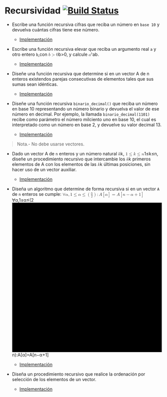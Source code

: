 <!DOCTYPE html>
<html>

<head>
  <meta charset="utf-8">
  <meta name="viewport" content="width=device-width, initial-scale=1.0">
  <title>README.md</title>
  <link rel="stylesheet" href="https://stackedit.io/style.css" />
</head>

<body class="stackedit">
  <div class="stackedit__html"><h1 id="recursividad-">Recursividad <a href="https://travis-ci.com/KROSF/Recursividad"><img src="https://travis-ci.com/KROSF/Recursividad.svg?branch=master" alt="Build Status"></a></h1>
<ul>
<li>
<p>Escribe una función recursiva cifras que reciba un número en <code>base 10</code> y devuelva cuántas cifras tiene ese número.</p>
<ul>
<li><a href="./src/binariodecimal.c">Implementación</a></li>
</ul>
</li>
<li>
<p>Escribe una función recursiva elevar que reciba un argumento real <code>a</code> y otro entero <code>b</code>,con <span class="katex--inline"><span class="katex"><span class="katex-mathml"><math><semantics><mrow><mi>b</mi><mo>&gt;</mo><mn>0</mn></mrow><annotation encoding="application/x-tex">b &gt; 0</annotation></semantics></math></span><span class="katex-html" aria-hidden="true"><span class="strut" style="height: 0.69444em;"></span><span class="strut bottom" style="height: 0.73354em; vertical-align: -0.0391em;"></span><span class="base"><span class="mord mathit">b</span><span class="mrel">&gt;</span><span class="mord mathrm">0</span></span></span></span></span>, y calcule <span class="katex--inline"><span class="katex"><span class="katex-mathml"><math><semantics><mrow><msup><mi>a</mi><mi>b</mi></msup></mrow><annotation encoding="application/x-tex">a^b</annotation></semantics></math></span><span class="katex-html" aria-hidden="true"><span class="strut" style="height: 0.849108em;"></span><span class="strut bottom" style="height: 0.849108em; vertical-align: 0em;"></span><span class="base"><span class="mord"><span class="mord mathit">a</span><span class="msupsub"><span class="vlist-t"><span class="vlist-r"><span class="vlist" style="height: 0.849108em;"><span class="" style="top: -3.063em; margin-right: 0.05em;"><span class="pstrut" style="height: 2.7em;"></span><span class="sizing reset-size6 size3 mtight"><span class="mord mathit mtight">b</span></span></span></span></span></span></span></span></span></span></span></span>.</p>
<ul>
<li><a href="./src/potencia.c">Implementación</a></li>
</ul>
</li>
<li>
<p>Diseñe una función recursiva que determine si en un vector A de n enteros existendos parejas consecutivas de elementos tales que sus sumas sean idénticas.</p>
<ul>
<li><a href="./src/parejasvector.c">Implementación</a></li>
</ul>
</li>
<li>
<p>Diseñe una función recursiva <code>binario_decimal()</code> que reciba un número en base 10 representando un número binario y devuelva el valor de ese número en decimal. Por ejemplo, la llamada <code>binario_decimal(1101)</code> recibe como parámetro el número milciento uno en base 10, el cual es interpretado como un número en base 2, y devuelve su valor decimal 13.</p>
<ul>
<li><a href="./src/binariodecimal.c">Implementación</a></li>
</ul>
</li>
</ul>
<blockquote>
<p>Nota.- No debe usarse vectores.</p>
</blockquote>
<ul>
<li>
<p>Dado un vector A de <code>n</code> enteros y un número natural <span class="katex--inline"><span class="katex"><span class="katex-mathml"><math><semantics><mrow><mi>k</mi></mrow><annotation encoding="application/x-tex">k</annotation></semantics></math></span><span class="katex-html" aria-hidden="true"><span class="strut" style="height: 0.69444em;"></span><span class="strut bottom" style="height: 0.69444em; vertical-align: 0em;"></span><span class="base"><span style="margin-right: 0.03148em;" class="mord mathit">k</span></span></span></span></span>, <span class="katex--inline"><span class="katex"><span class="katex-mathml"><math><semantics><mrow><mn>1</mn><mo>≤</mo><mi>k</mi><mo>≤</mo><mi>n</mi></mrow><annotation encoding="application/x-tex">1 ≤ k ≤ n</annotation></semantics></math></span><span class="katex-html" aria-hidden="true"><span class="strut" style="height: 0.69444em;"></span><span class="strut bottom" style="height: 0.83041em; vertical-align: -0.13597em;"></span><span class="base"><span class="mord mathrm">1</span><span class="mrel">≤</span><span style="margin-right: 0.03148em;" class="mord mathit">k</span><span class="mrel">≤</span><span class="mord mathit">n</span></span></span></span></span>, diseñe un procedimiento recursivo que intercambie los <span class="katex--inline"><span class="katex"><span class="katex-mathml"><math><semantics><mrow><mi>k</mi></mrow><annotation encoding="application/x-tex">k</annotation></semantics></math></span><span class="katex-html" aria-hidden="true"><span class="strut" style="height: 0.69444em;"></span><span class="strut bottom" style="height: 0.69444em; vertical-align: 0em;"></span><span class="base"><span style="margin-right: 0.03148em;" class="mord mathit">k</span></span></span></span></span> primeros elementos de A con los elementos de las <span class="katex--inline"><span class="katex"><span class="katex-mathml"><math><semantics><mrow><mi>k</mi></mrow><annotation encoding="application/x-tex">k</annotation></semantics></math></span><span class="katex-html" aria-hidden="true"><span class="strut" style="height: 0.69444em;"></span><span class="strut bottom" style="height: 0.69444em; vertical-align: 0em;"></span><span class="base"><span style="margin-right: 0.03148em;" class="mord mathit">k</span></span></span></span></span> últimas posiciones, sin hacer uso de un vector auxiliar.</p>
<ul>
<li><a href="./src/intercambiar.c">Implementación</a></li>
</ul>
</li>
<li>
<p>Diseña un algoritmo que determine de forma recursiva si en un vector <code>A</code> de <code>n</code> enteros se cumple: <span class="katex--inline"><span class="katex"><span class="katex-mathml"><math><semantics><mrow><mi mathvariant="normal">∀</mi><mi>α</mi><mo separator="true">,</mo><mn>1</mn><mo>≤</mo><mi>α</mi><mo>≤</mo><mo>(</mo><mfrac><mrow><mi>n</mi></mrow><mrow><mn>2</mn></mrow></mfrac><mo>)</mo><mo>:</mo><mi>A</mi><mo>[</mo><mi>α</mi><mo>]</mo><mo>=</mo><mi>A</mi><mo>[</mo><mi>n</mi><mo>−</mo><mi>α</mi><mo>+</mo><mn>1</mn><mo>]</mo></mrow><annotation encoding="application/x-tex">\forall α, 1 \leq α \leq (\frac{n}{2}) : A[α] = A[ n - α + 1]</annotation></semantics></math></span><span class="katex-html" aria-hidden="true"><span class="strut" style="height: 0.75em;"></span><span class="strut bottom" style="height: 1.095em; vertical-align: -0.345em;"></span><span class="base"><span class="mord mathrm">∀</span><span style="margin-right: 0.0037em;" class="mord mathit">α</span><span class="mpunct">,</span><span class="mord mathrm">1</span><span class="mrel">≤</span><span style="margin-right: 0.0037em;" class="mord mathit">α</span><span class="mrel">≤</span><span class="mopen">(</span><span class="mord"><span class="mopen nulldelimiter"></span><span class="mfrac"><span class="vlist-t vlist-t2"><span class="vlist-r"><span class="vlist" style="height: 0.695392em;"><span class="" style="top: -2.655em;"><span class="pstrut" style="height: 3em;"></span><span class="sizing reset-size6 size3 mtight"><span class="mord mtight"><span class="mord mathrm mtight">2</span></span></span></span><span class="" style="top: -3.23em;"><span class="pstrut" style="height: 3em;"></span><span class="frac-line hide-tail" style="height: 0.04em;"><svg width="400em" height="400em" viewBox="0 0 400000 400000" preserveAspectRatio="xMinYMin slice"><path d="M0 0 h400000 v400000 h-400000z M0 0 h400000 v400000 h-400000z"></path></svg></span></span><span class="" style="top: -3.394em;"><span class="pstrut" style="height: 3em;"></span><span class="sizing reset-size6 size3 mtight"><span class="mord mtight"><span class="mord mathit mtight">n</span></span></span></span></span><span class="vlist-s">​</span></span><span class="vlist-r"><span class="vlist" style="height: 0.345em;"></span></span></span></span><span class="mclose nulldelimiter"></span></span><span class="mclose">)</span><span class="mrel">:</span><span class="mord mathit">A</span><span class="mopen">[</span><span style="margin-right: 0.0037em;" class="mord mathit">α</span><span class="mclose">]</span><span class="mrel">=</span><span class="mord mathit">A</span><span class="mopen">[</span><span class="mord mathit">n</span><span class="mbin">−</span><span style="margin-right: 0.0037em;" class="mord mathit">α</span><span class="mbin">+</span><span class="mord mathrm">1</span><span class="mclose">]</span></span></span></span></span></p>
<ul>
<li><a href="./src/vectorsimetrico.c">Implementación</a></li>
</ul>
</li>
<li>
<p>Diseña un procedimiento recursivo que realice la ordenación por selección de los elementos de un vector.</p>
<ul>
<li><a href="./src/ordenacionseleccion.c">Implementación</a></li>
</ul>
</li>
</ul>
</div>
</body>

</html>
